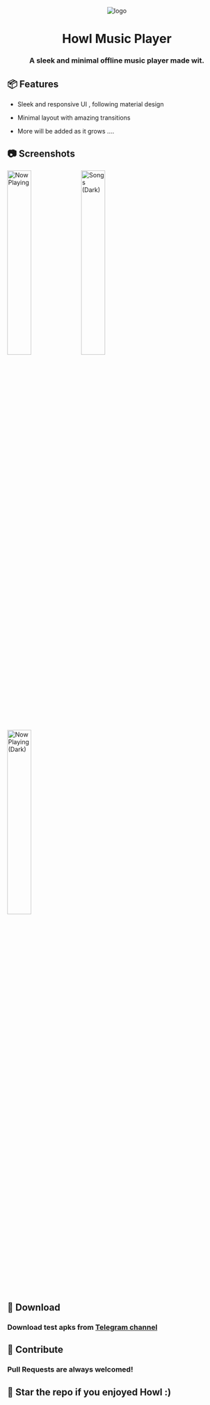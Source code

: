 <div align="center">

![logo](https://raw.githubusercontent.com/MrWooltrest/Howl/alpha/app/src/main/res/mipmap-xhdpi/ic_launcher_foreground.webp)

# Howl Music Player

### A sleek and minimal offline music player made wit. 

<div align="left">

## :package: Features 

- Sleek and responsive UI , following material design

- Minimal layout with amazing transitions 

- More will be added as it grows ....


## :camera: Screenshots

<img src="https://telegra.ph/file/4b6687a469633d132aeb1.jpg" width="33%" alt="Now Playing" />

<img src="https://telegra.ph/file/5dae580a9b31aba923d4e.jpg" width="33%" alt="Songs (Dark)" />

<img src="https://telegra.ph/file/1b0d282b79e5ac51034b5.jpg" width="33%" alt="Now Playing (Dark)" />


  
## :iphone: Download

### Download test apks from [Telegram channel](https://telegram.me/IamlookerBuilds)


## :wave: Contribute 

### Pull Requests are always welcomed! 

## 🌟 Star  the repo if you enjoyed Howl :)
